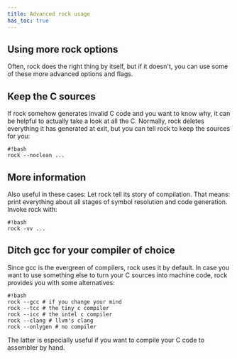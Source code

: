```yaml
---
title: Advanced rock usage
has_toc: true
---
```


## Using more rock options

Often, rock does the right thing by itself, but if it doesn't, you can use some of these more
advanced options and flags.

## Keep the C sources

If rock somehow generates invalid C code and you want to know why, it can be helpful to actually
take a look at all the C. Normally, rock deletes everything it has generated at exit, but you can
tell rock to keep the sources for you:

    #!bash
    rock --noclean ...

## More information

Also useful in these cases: Let rock tell its story of compilation. That means: print everything about
all stages of symbol resolution and code generation. Invoke rock with:

    #!bash
    rock -vv ...

## Ditch gcc for your compiler of choice

Since gcc is the evergreen of compilers, rock uses it by default. In case you want to use something else
to turn your C sources into machine code, rock provides you with some alternatives:

    #!bash
    rock --gcc # if you change your mind
    rock --tcc # the tiny c compiler
    rock --icc # the intel c compiler
    rock --clang # llvm's clang
    rock --onlygen # no compiler

The latter is especially useful if you want to compile your C code to assembler by hand.


